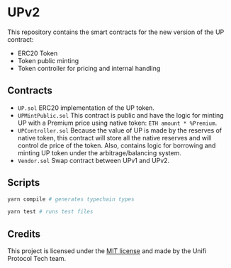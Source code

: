 # UPv2

This repository contains the smart contracts for the new version of the UP contract:

- ERC20 Token
- Token public minting
- Token controller for pricing and internal handling

## Contracts

- `UP.sol` ERC20 implementation of the UP token.
- `UPMintPublic.sol` This contract is public and have the logic for minting UP with a Premium price using native token: `ETH amount * %Premium`.
- `UPController.sol` Because the value of UP is made by the reserves of native token, this contract will store all the native reserves and will control de price of the token. Also, contains logic for borrowing and minting UP token under the arbitrage/balancing system.
- `Vendor.sol` Swap contract between UPv1 and UPv2.

## Scripts

```sh
yarn compile # generates typechain types

yarn test # runs test files
```

## Credits

This project is licensed under the [MIT license](LICENSE) and made by the Unifi Protocol Tech team.
